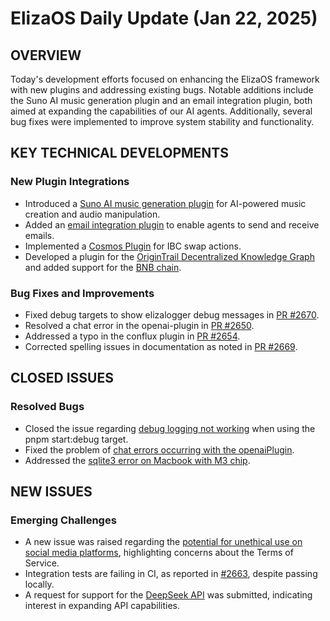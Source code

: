 # ElizaOS Daily Update (Jan 22, 2025)

## OVERVIEW 
Today's development efforts focused on enhancing the ElizaOS framework with new plugins and addressing existing bugs. Notable additions include the Suno AI music generation plugin and an email integration plugin, both aimed at expanding the capabilities of our AI agents. Additionally, several bug fixes were implemented to improve system stability and functionality.

## KEY TECHNICAL DEVELOPMENTS

### New Plugin Integrations
- Introduced a [Suno AI music generation plugin](https://github.com/elizaos/eliza/pull/2656) for AI-powered music creation and audio manipulation.
- Added an [email integration plugin](https://github.com/elizaos/eliza/pull/2645) to enable agents to send and receive emails.
- Implemented a [Cosmos Plugin](https://github.com/elizaos/eliza/pull/2554) for IBC swap actions.
- Developed a plugin for the [OriginTrail Decentralized Knowledge Graph](https://github.com/elizaos/eliza/pull/2380) and added support for the [BNB chain](https://github.com/elizaos/eliza/pull/2278).

### Bug Fixes and Improvements
- Fixed debug targets to show elizalogger debug messages in [PR #2670](https://github.com/elizaos/eliza/pull/2670).
- Resolved a chat error in the openai-plugin in [PR #2650](https://github.com/elizaos/eliza/pull/2650).
- Addressed a typo in the conflux plugin in [PR #2654](https://github.com/elizaos/eliza/pull/2654).
- Corrected spelling issues in documentation as noted in [PR #2669](https://github.com/elizaos/eliza/pull/2669).

## CLOSED ISSUES

### Resolved Bugs
- Closed the issue regarding [debug logging not working](https://github.com/elizaos/eliza/issues/2667) when using the pnpm start:debug target.
- Fixed the problem of [chat errors occurring with the openaiPlugin](https://github.com/elizaos/eliza/issues/2649).
- Addressed the [sqlite3 error on Macbook with M3 chip](https://github.com/elizaos/eliza/issues/2636).

## NEW ISSUES

### Emerging Challenges
- A new issue was raised regarding the [potential for unethical use on social media platforms](https://github.com/elizaos/eliza/issues/2680), highlighting concerns about the Terms of Service.
- Integration tests are failing in CI, as reported in [#2663](https://github.com/elizaos/eliza/issues/2663), despite passing locally.
- A request for support for the [DeepSeek API](https://github.com/elizaos/eliza/issues/2658) was submitted, indicating interest in expanding API capabilities.